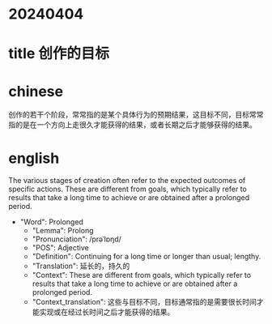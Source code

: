 
# 20240404

# title 创作的目标

# chinese 

创作的若干个阶段，常常指的是某个具体行为的预期结果，这目标不同，目标常常指的是在一个方向上走很久才能获得的结果，或者长期之后才能够获得的结果。

# english
The various stages of creation often refer to the expected outcomes of specific actions. These are different from goals, which typically refer to results that take a long time to achieve or are obtained after a prolonged period.

- "Word": Prolonged
  - "Lemma": Prolong
  - "Pronunciation": /prəˈlɒŋd/
  - "POS": Adjective
  - "Definition": Continuing for a long time or longer than usual; lengthy.
  - "Translation": 延长的，持久的
  - "Context": These are different from goals, which typically refer to results that take a long time to achieve or are obtained after a prolonged period.
  - "Context_translation": 这些与目标不同，目标通常指的是需要很长时间才能实现或在经过长时间之后才能获得的结果。
